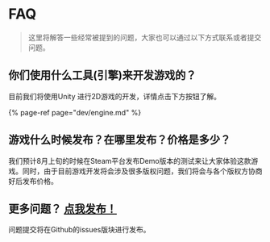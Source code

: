 # FAQ

> 这里将解答一些经常被提到的问题，大家也可以通过以下方式联系或者提交问题。

## 你们使用什么工具\(引擎\)来开发游戏的？

目前我们将使用Unity 进行2D游戏的开发，详情点击下方按钮了解。

{% page-ref page="dev/engine.md" %}

## 游戏什么时候发布？在哪里发布？价格是多少？

我们预计8月上旬的时候在Steam平台发布Demo版本的测试来让大家体验这款游戏。同时，由于目前游戏开发将会涉及很多版权问题，我们将会与各个版权方协商好后发布价格。

## 更多问题？ [点我发布！](https://github.com/Kamikuz/PixelCat/issues)

问题提交将在Github的issues版块进行发布。

